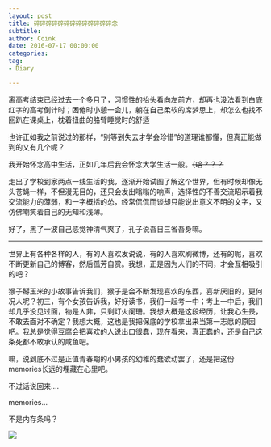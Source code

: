 ```yaml
---
layout: post
title: 碎碎碎碎碎碎碎碎碎碎碎碎碎念
subtitle: 
author: Coink 
date: 2016-07-17 00:00:00 
categories: 
tag: 
- Diary

---
```


离高考结束已经过去一个多月了，习惯性的抬头看向左前方，却再也没法看到白底红字的高考倒计时；困倦时小憩一会儿，躺在自己柔软的席梦思上，却怎么也找不回趴在课桌上，枕着扭曲的胳臂睡觉时的舒适

也许正如我之前说过的那样，“别等到失去才学会珍惜”的道理谁都懂，但真正能做到的又有几个呢？

我开始怀念高中生活，正如几年后我会怀念大学生活一般。~~（哈？？？~~

走出了学校到家两点一线生活的我，逐渐开始试图了解这个世界，但有时候却像无头苍蝇一样，不但漫无目的，还只会发出嗡嗡的响声，选择性的不善交流昭示着我交流能力的薄弱，和一字概括的怂，经常侃侃而谈却只能说出意义不明的文字，又仿佛嘲笑着自己的无知和浅薄。

好了，黑了一波自己感觉神清气爽了，孔子说吾日三省吾身嘛。




--------

世界上有各种各样的人，有的人喜欢发说说，有的人喜欢刷微博，还有的呢，喜欢不断更新自己的博客，然后孤芳自赏。我想，正是因为人们的不同，才会互相吸引的吧？

猴子掰玉米的小故事告诉我们，猴子是会不断发现喜欢的东西，喜新厌旧的，更何况人呢？初三，有个女孩告诉我，好好读书，我们一起考一中；考上一中后，我们却几乎没见过面，物是人非，只剩灯火阑珊。我想大概是这段经历，让我心生畏，不敢去面对不确定？我想大概，这也是我把保底的学校拿出来当第一志愿的原因吧。我总是觉得豆腐会把喜欢的人说出口很蠢，现在看来，真正蠢的，还是自己这条死都不敢承认的咸鱼吧。

嘛，说到底不过是正值青春期的小男孩的幼稚的蠢欲动罢了，还是把这份memories长远的埋藏在心里吧。

不过话说回来....

memories...

不是内存条吗？

![](http://7xread.com1.z0.glb.clouddn.com/b014c7b1-3727-4df1-a2d8-3270b7a61d6a)